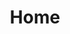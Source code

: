 ---
# https://vitepress.dev/reference/default-theme-home-page
layout: home
title: Home

hero:
  name: "abap2UI5"
  tagline: "Building UI5 Apps Purely in ABAP.\nEfficient. Simple. Open Source."
  image:
    src: /logo.png
    alt: abap2UI5 Logo
    width: 200px
    height: 200px
  actions:
    - theme: brand
      text: About abap2UI5
      link: /get_started/introduction
    - theme: alt
      text: Quickstart
      link: /get_started/introduction

features:
  - title: Guide
    icon: 🚀
    details: Learn how to develop, configure, and run apps with abap2UI5.
    link: /get_started/quickstart
  - title: GitHub
    icon: 🦖
    details: Jump into the code! Explore our repository, report issues, and contribute to the project.
    link: https://www.github.com/abap2UI5/abap2UI5
  - title: LinkedIn
    icon: ❤️
    details: Join us on LinkedIn to stay informed about latest updates and changes.
    link: https://www.linkedin.com/company/abap2ui5
---
